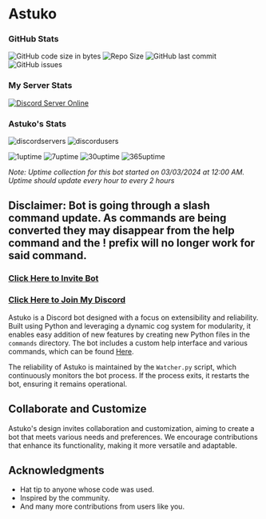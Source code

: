 # Astuko

### GitHub Stats
![GitHub code size in bytes](https://img.shields.io/github/languages/code-size/exohayvan/atsuko?style=for-the-badge)
![Repo Size](https://img.shields.io/github/repo-size/Exohayvan/atsuko?style=for-the-badge)
![GitHub last commit](https://img.shields.io/github/last-commit/exohayvan/atsuko?style=for-the-badge)
![GitHub issues](https://img.shields.io/github/issues-raw/exohayvan/atsuko?style=for-the-badge)

### My Server Stats
[![Discord Server Online](https://img.shields.io/discord/761673024004816936.svg?logo=discord&style=for-the-badge)](https://discord.gg/BYF6NTs)

### Astuko's Stats
![discordservers](https://img.shields.io/badge/Servers-39-green?style=for-the-badge)
![discordusers](https://img.shields.io/badge/Users-82294-blue?style=for-the-badge)

![1uptime](https://img.shields.io/badge/1Day_Uptime-2.08%25-blue?style=for-the-badge)
![7uptime](https://img.shields.io/badge/7Day_Uptime-0.30%25-blue?style=for-the-badge)
![30uptime](https://img.shields.io/badge/30Day_Uptime-0.07%25-blue?style=for-the-badge)
![365uptime](https://img.shields.io/badge/365Day_Uptime-0.01%25-blue?style=for-the-badge)

*Note: Uptime collection for this bot started on 03/03/2024 at 12:00 AM.*
*Uptime should update every hour to every 2 hours*


## Disclaimer: Bot is going through a slash command update. As commands are being converted they may disappear from the help command and the ! prefix will no longer work for said command.
### [Click Here to Invite Bot](https://discord.com/oauth2/authorize?client_id=407929486206566400&permissions=2199023255551&scope=bot)
### [Click Here to Join My Discord](https://discord.gg/BYF6NTs)

Astuko is a Discord bot designed with a focus on extensibility and reliability. Built using Python and leveraging a dynamic cog system for modularity, it enables easy addition of new features by creating new Python files in the `commands` directory. The bot includes a custom help interface and various commands, which can be found [Here](https://github.com/Exohayvan/atsuko/blob/main/commands/README.md).

The reliability of Astuko is maintained by the `Watcher.py` script, which continuously monitors the bot process. If the process exits, it restarts the bot, ensuring it remains operational.

## Collaborate and Customize

Astuko's design invites collaboration and customization, aiming to create a bot that meets various needs and preferences. We encourage contributions that enhance its functionality, making it more versatile and adaptable.

## Acknowledgments

- Hat tip to anyone whose code was used.
- Inspired by the community.
- And many more contributions from users like you.
